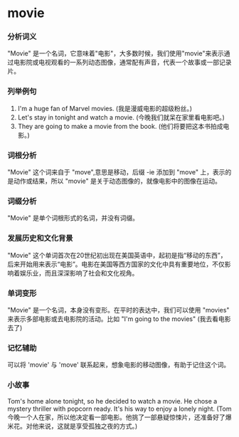 # movie

### 分析词义

  

"Movie" 是一个名词，它意味着"电影"，大多数时候，我们使用"movie"来表示通过电影院或电视观看的一系列动态图像，通常配有声音，代表一个故事或一部记录片。

  

### 列举例句

  

1.  I'm a huge fan of Marvel movies. (我是漫威电影的超级粉丝。)
2.  Let's stay in tonight and watch a movie. (今晚我们就呆在家里看电影吧。)
3.  They are going to make a movie from the book. (他们将要把这本书拍成电影。)

  

### 词根分析

  

"Movie" 这个词来自于 "move",意思是移动，后缀 -ie 添加到 "move" 上，表示的是动作或结果，所以 "movie" 是关于动态图像的，就像电影中的图像在运动。

  

### 词缀分析

  

"Movie" 是单个词根形式的名词，并没有词缀。

  

### 发展历史和文化背景

  

"Movie" 这个单词首次在20世纪初出现在美国英语中，起初是指“移动的东西”，后来开始用来表示“电影”。电影在美国等西方国家的文化中具有重要地位，不仅影响着娱乐业，而且深深影响了社会和文化视角。

  

### 单词变形

  

"Movie" 是一个名词，本身没有变形。在平时的表达中，我们可以使用 "movies" 来表示多部电影或去电影院的活动。比如 "I'm going to the movies" (我去看电影去了)

  

### 记忆辅助

  

可以将 'movie' 与 'move' 联系起来，想象电影的移动图像，有助于记住这个词。

  

### 小故事

  

Tom's home alone tonight, so he decided to watch a movie. He chose a mystery thriller with popcorn ready. It's his way to enjoy a lonely night. (Tom今晚一个人在家，所以他决定看一部电影。他挑了一部悬疑惊悚片，还准备好了爆米花。对他来说，这就是享受孤独之夜的方式。)
